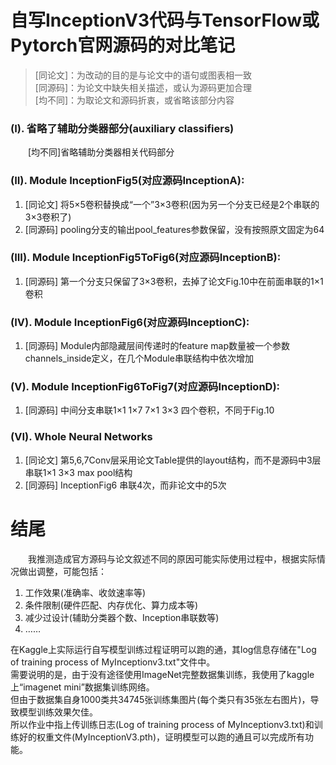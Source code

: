 # 自写InceptionV3代码与TensorFlow或Pytorch官网源码的对比笔记
> [同论文]：为改动的目的是与论文中的语句或图表相一致<br>
> [同源码]：为论文中缺失相关描述，或认为源码更加合理<br>
> [均不同]：为取论文和源码折衷，或省略该部分内容

### (I). 省略了辅助分类器部分(auxiliary classifiers)
&emsp;&emsp;[均不同]省略辅助分类器相关代码部分

### (II). Module InceptionFig5(对应源码InceptionA):
<ol>
<li> [同论文] 将5×5卷积替换成“一个”3×3卷积(因为另一个分支已经是2个串联的3×3卷积了)</li>
<li> [同源码] pooling分支的输出pool_features参数保留，没有按照原文固定为64</li>
</ol>

### (III). Module InceptionFig5ToFig6(对应源码InceptionB):
<ol>
<li> [同源码] 第一个分支只保留了3×3卷积，去掉了论文Fig.10中在前面串联的1×1卷积</li>
</ol>

### (IV). Module InceptionFig6(对应源码InceptionC):
<ol>
<li> [同源码] Module内部隐藏层间传递时的feature map数量被一个参数channels_inside定义，在几个Module串联结构中依次增加</li>
</ol>

### (V). Module InceptionFig6ToFig7(对应源码InceptionD):
<ol>
<li> [同源码] 中间分支串联1×1 1×7 7×1 3×3 四个卷积，不同于Fig.10</li>
</ol>

### (VI). Whole Neural Networks
<ol>
<li> [同论文] 第5,6,7Conv层采用论文Table提供的layout结构，而不是源码中3层串联1×1 3×3 max pool结构</li>
<li> [同源码] InceptionFig6 串联4次，而非论文中的5次</li>
</ol>

# 结尾
&emsp;&emsp;我推测造成官方源码与论文叙述不同的原因可能实际使用过程中，根据实际情况做出调整，可能包括：
<ol>
<li>工作效果(准确率、收敛速率等)</li>
<li>条件限制(硬件匹配、内存优化、算力成本等)</li>
<li>减少过设计(辅助分类器个数、Inception串联数等)</li>
<li>……</li>
</ol>

在Kaggle上实际运行自写模型训练过程证明可以跑的通，其log信息存储在"Log of training process of MyInceptionv3.txt"文件中。
<br>需要说明的是，由于没有途径使用ImageNet完整数据集训练，我使用了kaggle上“imagenet mini”数据集训练网络。
<br>但由于数据集自身1000类共34745张训练集图片(每个类只有35张左右图片)，导致模型训练效果欠佳。
<br>所以作业中指上传训练日志(Log of training process of MyInceptionv3.txt)和训练好的权重文件(MyInceptionV3.pth)，证明模型可以跑的通且可以完成所有功能。

